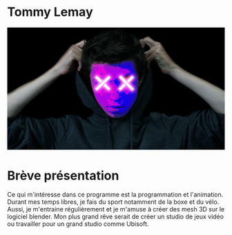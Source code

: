 # Tommy Lemay
![photo](photo.jpg)
# Brève présentation
Ce qui m'intéresse dans ce programme est la programmation et l'animation. Durant mes temps libres, je fais du sport notamment de la boxe et du vélo. Aussi, je m'entraine régulièrement et je m'amuse à créer des mesh 3D sur le logiciel blender. Mon plus grand rêve serait de créer un studio de jeux vidéo ou travailler pour un grand studio comme Ubisoft.
